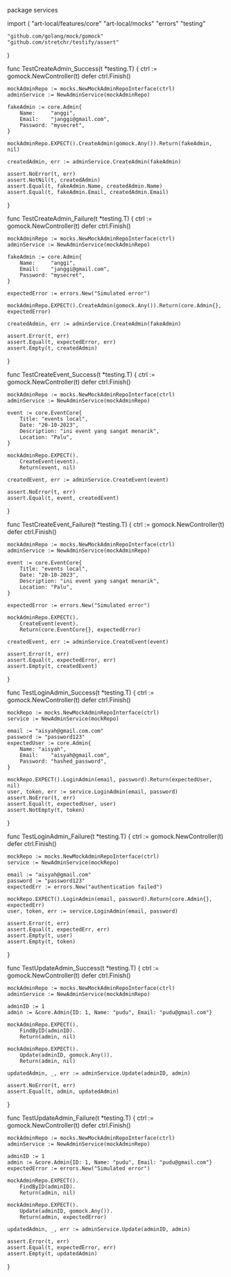 package services

import (
	"art-local/features/core"
	"art-local/mocks"
	"errors"
	"testing"

	"github.com/golang/mock/gomock"
	"github.com/stretchr/testify/assert"
)

func TestCreateAdmin_Success(t *testing.T) {
    ctrl := gomock.NewController(t)
    defer ctrl.Finish()

    mockAdminRepo := mocks.NewMockAdminRepoInterface(ctrl)
    adminService := NewAdminService(mockAdminRepo)

    fakeAdmin := core.Admin{
        Name:     "anggi",
        Email:    "janggi@gmail.com",
        Password: "mysecret",
    }

    mockAdminRepo.EXPECT().CreateAdmin(gomock.Any()).Return(fakeAdmin, nil)

    createdAdmin, err := adminService.CreateAdmin(fakeAdmin)

    assert.NoError(t, err)
    assert.NotNil(t, createdAdmin)
    assert.Equal(t, fakeAdmin.Name, createdAdmin.Name)
    assert.Equal(t, fakeAdmin.Email, createdAdmin.Email)
}

func TestCreateAdmin_Failure(t *testing.T) {
    ctrl := gomock.NewController(t)
    defer ctrl.Finish()

    mockAdminRepo := mocks.NewMockAdminRepoInterface(ctrl)
    adminService := NewAdminService(mockAdminRepo)

    fakeAdmin := core.Admin{
        Name:     "anggi",
        Email:    "janggi@gmail.com",
        Password: "mysecret",
    }

    expectedError := errors.New("Simulated error")

    mockAdminRepo.EXPECT().CreateAdmin(gomock.Any()).Return(core.Admin{}, expectedError)

    createdAdmin, err := adminService.CreateAdmin(fakeAdmin)

    assert.Error(t, err)
    assert.Equal(t, expectedError, err)
    assert.Empty(t, createdAdmin)
}

func TestCreateEvent_Success(t *testing.T) {
    ctrl := gomock.NewController(t)
    defer ctrl.Finish()

    mockAdminRepo := mocks.NewMockAdminRepoInterface(ctrl)
    adminService := NewAdminService(mockAdminRepo)

    event := core.EventCore{
        Title: "events local",
		Date: "20-10-2023",
		Description: "ini event yang sangat menarik",
		Location: "Palu",
    }

    mockAdminRepo.EXPECT().
        CreateEvent(event).
        Return(event, nil)

    createdEvent, err := adminService.CreateEvent(event)

    assert.NoError(t, err)
    assert.Equal(t, event, createdEvent)
}

func TestCreateEvent_Failure(t *testing.T) {
    ctrl := gomock.NewController(t)
    defer ctrl.Finish()

    mockAdminRepo := mocks.NewMockAdminRepoInterface(ctrl)
    adminService := NewAdminService(mockAdminRepo)

    event := core.EventCore{
        Title: "events local",
		Date: "20-10-2023",
		Description: "ini event yang sangat menarik",
		Location: "Palu",
    }

    expectedError := errors.New("Simulated error")

    mockAdminRepo.EXPECT().
        CreateEvent(event).
        Return(core.EventCore{}, expectedError)

    createdEvent, err := adminService.CreateEvent(event)

    assert.Error(t, err)
    assert.Equal(t, expectedError, err)
    assert.Empty(t, createdEvent)
}

func TestLoginAdmin_Success(t *testing.T) {
    ctrl := gomock.NewController(t)
	defer ctrl.Finish()

	mockRepo := mocks.NewMockAdminRepoInterface(ctrl)
	service := NewAdminService(mockRepo)

	email := "aisyah@gmail.com.com"
	password := "password123"
	expectedUser := core.Admin{
		Name: "aisyah",
		Email:    "aisyah@gmail.com",
		Password: "hashed_password",
	}

	mockRepo.EXPECT().LoginAdmin(email, password).Return(expectedUser, nil)
	user, token, err := service.LoginAdmin(email, password)
	assert.NoError(t, err)
	assert.Equal(t, expectedUser, user)
	assert.NotEmpty(t, token)
}

func TestLoginAdmin_Failure(t *testing.T) {
	ctrl := gomock.NewController(t)
	defer ctrl.Finish()

	mockRepo := mocks.NewMockAdminRepoInterface(ctrl)
	service := NewAdminService(mockRepo)

	email := "aisyah@gmail.com"
	password := "password123"
	expectedErr := errors.New("authentication failed")

	mockRepo.EXPECT().LoginAdmin(email, password).Return(core.Admin{}, expectedErr)
	user, token, err := service.LoginAdmin(email, password)

	assert.Error(t, err)
	assert.Equal(t, expectedErr, err)
	assert.Empty(t, user)
	assert.Empty(t, token)
}

func TestUpdateAdmin_Success(t *testing.T) {
    ctrl := gomock.NewController(t)
    defer ctrl.Finish()

    mockAdminRepo := mocks.NewMockAdminRepoInterface(ctrl)
    adminService := NewAdminService(mockAdminRepo)

    adminID := 1
    admin := &core.Admin{ID: 1, Name: "pudu", Email: "pudu@gmail.com"}

    mockAdminRepo.EXPECT().
        FindByID(adminID).
        Return(admin, nil)

    mockAdminRepo.EXPECT().
        Update(adminID, gomock.Any()).
        Return(admin, nil)

    updatedAdmin, _, err := adminService.Update(adminID, admin)

    assert.NoError(t, err)
    assert.Equal(t, admin, updatedAdmin)
}

func TestUpdateAdmin_Failure(t *testing.T) {
    ctrl := gomock.NewController(t)
    defer ctrl.Finish()

    mockAdminRepo := mocks.NewMockAdminRepoInterface(ctrl)
    adminService := NewAdminService(mockAdminRepo)

    adminID := 1
    admin := &core.Admin{ID: 1, Name: "pudu", Email: "pudu@gmail.com"}
    expectedError := errors.New("Simulated error")

    mockAdminRepo.EXPECT().
        FindByID(adminID).
        Return(admin, nil)

	mockAdminRepo.EXPECT().
        Update(adminID, gomock.Any()).
        Return(admin, expectedError)

    updatedAdmin, _, err := adminService.Update(adminID, admin)

    assert.Error(t, err)
    assert.Equal(t, expectedError, err)
    assert.Empty(t, updatedAdmin)
}
